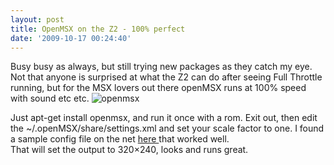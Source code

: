 ```yaml
---
layout: post
title: OpenMSX on the Z2 - 100% perfect
date: '2009-10-17 00:24:40'
---
```



Busy busy as always, but still trying new packages as they catch my eye. Not that anyone is surprised at what the Z2 can do after seeing Full Throttle running, but for the MSX lovers out there openMSX runs at 100% speed with sound etc etc. ![openmsx](http://66.147.244.180/~hunterda/content/images/2009/10/PIC_00111.jpg)  
  
 Just apt-get install openmsx, and run it once with a rom. Exit out, then edit the ~/.openMSX/share/settings.xml and set your scale factor to one. I found a sample config file on the net [here ](http://www.msx.org/forumtopic6031.html)that worked well.  
 That will set the output to 320×240, looks and runs great.


